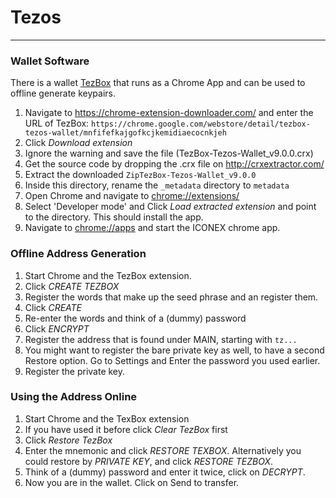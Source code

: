 # Tezos
---
### Wallet Software

There is a wallet [TezBox](<https://chrome.google.com/webstore/detail/tezbox-tezos-wallet/mnfifefkajgofkcjkemidiaecocnkjeh>) that runs as a Chrome App and can be used to offline generate keypairs. 

1. Navigate to <https://chrome-extension-downloader.com/> and enter the URL of TezBox: `https://chrome.google.com/webstore/detail/tezbox-tezos-wallet/mnfifefkajgofkcjkemidiaecocnkjeh`
2. Click *Download extension*
3. Ignore the warning and save the file (TezBox-Tezos-Wallet_v9.0.0.crx)
4. Get the source code by dropping the .crx file on <http://crxextractor.com/>
5. Extract the downloaded `ZipTezBox-Tezos-Wallet_v9.0.0`
7. Inside this directory, rename the `_metadata` directory to `metadata`
8. Open Chrome and navigate to <chrome://extensions/>
8. Select 'Developer mode' and Click *Load extracted extension* and point to the directory. This should install the app.
9. Navigate to <chrome://apps> and start the ICONEX chrome app.

### Offline Address Generation

1. Start Chrome and the TezBox extension.
2. Click *CREATE TEZBOX*
3. Register the words that make up the seed phrase and an register them.
4. Click *CREATE*
5. Re-enter the words and think of a (dummy) password
6. Click *ENCRYPT*
7. Register the address that is found under MAIN, starting with `tz...`
8. You might want to register the bare private key as well, to have a second Restore option. Go to Settings and Enter the password you used earlier.
9. Register the private key.

### Using the Address Online
1. Start Chrome and the TexBox extension
2. If you have used it before click *Clear TezBox* first
3. Click *Restore TezBox*
4. Enter the mnemonic and click *RESTORE TEXBOX*. Alternatively you could restore by *PRIVATE KEY*, and click *RESTORE TEZBOX*.
5. Think of a (dummy) password and enter it twice, click on *DECRYPT*.
6. Now you are in the wallet. Click on Send to transfer.